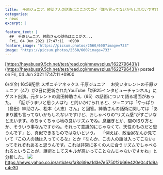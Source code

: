 ```yaml
---
title:  千原ジュニア、紳助さんの話術はここがスゴイ「誰も言ってないかもしれないですけど…」  
categories:
- news
excerpt: |
  
feature_text: |
  ##  千原ジュニア、紳助さんの話術はここがス...
  Fri, 04 Jun 2021 17:47:11  +0900
feature_image: "https://picsum.photos/2560/600?image=733"
image: "https://picsum.photos/2560/600?image=733"
---
```


[https://hayabusa9.5ch.net/test/read.cgi/mnewsplus/1622796431/](https://hayabusa9.5ch.net/test/read.cgi/mnewsplus/1622796431/)
posted on Fri, 04 Jun 2021 17:47:11  +0900

<!--more-->

6/4(金) 16:59配信 スポニチアネックス 千原ジュニア 　お笑いタレントの千原ジュニア（47）が2日に更新されたYouTube「新R25インタビューチャンネル」にゲスト出演。元タレントの島田紳助さん（65）の話術について語る場面があった。 　「話がうまいと思う人は?」と問いかけられると、ジュニアは「やっぱり（島田）紳助さん、松本（人志）さん」と回答。紳助さんの話術に関しては「あまり誰も言ってないかもしれないですけど、おしゃべりの“リズム感”がすごいなと思います。めちゃくちゃ心地の良いリズムでね。息継ぎとか、間の取り方とか、そういう事なんですかね。それって意識的にじゃなくて、天性のものだと思うんです」と、真似できるものではないという。 　「例えば、政治家なんか見ていて『この人の話は入ってくるな』とか『なんか、この人の話は入ってこない』ってそれぞれあると思うんです。これは非常に多くの人に合うリズムでしゃべられるということが、話術としてスキルが高いってことなんじゃないですかね」と分析した。 ![](https://amd-pctr.c.yimg.jp/r/iwiz-amd/20210604-00000205-spnannex-000-2-view.jpg) https://news.yahoo.co.jp/articles/fa8c69ea1d3e7e5750f2b66e420e0c41d9ac4e30
